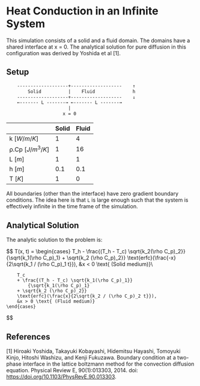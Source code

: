 # Heat Conduction in an Infinite System

This simulation consists of a solid and a fluid domain.
The domains have a shared interface at x = 0.
The analytical solution for pure diffusion in this configuration
was derived by Yoshida et al [1].

## Setup

```txt
    -------------------+-------------------    ↑
        Solid          |    Fluid              h
    -------------------+-------------------    ↓
    ←------- L -------→ ←------- L -------→
                       |
                     x = 0

```

|                  | Solid | Fluid |
|------------------|-------|-------|
| k $[W/m/K]$      | 1     | 4     |
| ρ.Cp $[J/m^3/K]$ | 1     | 16    |
| L $[m]$          | 1     | 1     |
| h $[m]$          | 0.1   | 0.1   |
| T $[K]$          | 1     | 0     |

All boundaries (other than the interface) have
zero gradient boundary conditions.
The idea here is that `L` is large enough such that the system is
effectively infinite in the time frame of the simulation.

## Analytical Solution

The analytic solution to the problem is:

$$
T(x, t) =
    \begin{cases}
        T_h
        - \frac{(T_h - T_c) \sqrt{k_2(\rho C_p)_2}}
            {\sqrt{k_1(\rho C_p)_1} + \sqrt{k_2 (\rho C_p)_2}}
        \text{erfc}(\frac{-x}{2\sqrt{k_1 / (\rho C_p)_1 t}}),
        &x < 0 \text{ (Solid medium)}\\

        T_c
        + \frac{(T_h - T_c) \sqrt{k_1(\rho C_p)_1}}
            {\sqrt{k_1(\rho C_p)_1}
        + \sqrt{k_2 (\rho C_p)_2}}
        \text{erfc}(\frac{x}{2\sqrt{k_2 / (\rho C_p)_2 t}}),
        &x > 0 \text{ (Fluid medium)}
    \end{cases}
$$

## References

[1] Hiroaki Yoshida, Takayuki Kobayashi, Hidemitsu Hayashi, Tomoyuki Kinjo,
Hitoshi Washizu, and Kenji Fukuzawa. Boundary condition at a two-phase
interface in the lattice boltzmann method for the convection diffusion
equation.
Physical Review E, 90(1):013303, 2014. doi: https://doi.org/10.1103/PhysRevE.90.013303.
